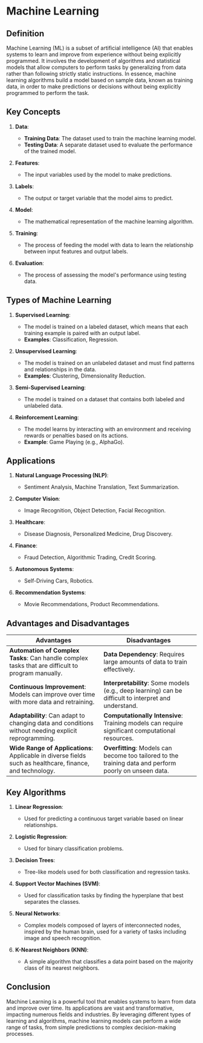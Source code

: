 # Machine Learning

## Definition

Machine Learning (ML) is a subset of artificial intelligence (AI) that enables systems to learn and improve from experience without being explicitly programmed. It involves the development of algorithms and statistical models that allow computers to perform tasks by generalizing from data rather than following strictly static instructions. In essence, machine learning algorithms build a model based on sample data, known as training data, in order to make predictions or decisions without being explicitly programmed to perform the task.

## Key Concepts

1. **Data**:
   - **Training Data**: The dataset used to train the machine learning model.
   - **Testing Data**: A separate dataset used to evaluate the performance of the trained model.

2. **Features**:
   - The input variables used by the model to make predictions.

3. **Labels**:
   - The output or target variable that the model aims to predict.

4. **Model**:
   - The mathematical representation of the machine learning algorithm.

5. **Training**:
   - The process of feeding the model with data to learn the relationship between input features and output labels.

6. **Evaluation**:
   - The process of assessing the model's performance using testing data.

## Types of Machine Learning

1. **Supervised Learning**:
   - The model is trained on a labeled dataset, which means that each training example is paired with an output label.
   - **Examples**: Classification, Regression.

2. **Unsupervised Learning**:
   - The model is trained on an unlabeled dataset and must find patterns and relationships in the data.
   - **Examples**: Clustering, Dimensionality Reduction.

3. **Semi-Supervised Learning**:
   - The model is trained on a dataset that contains both labeled and unlabeled data.

4. **Reinforcement Learning**:
   - The model learns by interacting with an environment and receiving rewards or penalties based on its actions.
   - **Example**: Game Playing (e.g., AlphaGo).

## Applications

1. **Natural Language Processing (NLP)**:
   - Sentiment Analysis, Machine Translation, Text Summarization.

2. **Computer Vision**:
   - Image Recognition, Object Detection, Facial Recognition.

3. **Healthcare**:
   - Disease Diagnosis, Personalized Medicine, Drug Discovery.

4. **Finance**:
   - Fraud Detection, Algorithmic Trading, Credit Scoring.

5. **Autonomous Systems**:
   - Self-Driving Cars, Robotics.

6. **Recommendation Systems**:
   - Movie Recommendations, Product Recommendations.

## Advantages and Disadvantages

| Advantages | Disadvantages |
|------------|----------------|
| **Automation of Complex Tasks**: Can handle complex tasks that are difficult to program manually. | **Data Dependency**: Requires large amounts of data to train effectively. |
| **Continuous Improvement**: Models can improve over time with more data and retraining. | **Interpretability**: Some models (e.g., deep learning) can be difficult to interpret and understand. |
| **Adaptability**: Can adapt to changing data and conditions without needing explicit reprogramming. | **Computationally Intensive**: Training models can require significant computational resources. |
| **Wide Range of Applications**: Applicable in diverse fields such as healthcare, finance, and technology. | **Overfitting**: Models can become too tailored to the training data and perform poorly on unseen data. |

## Key Algorithms

1. **Linear Regression**:
   - Used for predicting a continuous target variable based on linear relationships.

2. **Logistic Regression**:
   - Used for binary classification problems.

3. **Decision Trees**:
   - Tree-like models used for both classification and regression tasks.

4. **Support Vector Machines (SVM)**:
   - Used for classification tasks by finding the hyperplane that best separates the classes.

5. **Neural Networks**:
   - Complex models composed of layers of interconnected nodes, inspired by the human brain, used for a variety of tasks including image and speech recognition.

6. **K-Nearest Neighbors (KNN)**:
   - A simple algorithm that classifies a data point based on the majority class of its nearest neighbors.

## Conclusion

Machine Learning is a powerful tool that enables systems to learn from data and improve over time. Its applications are vast and transformative, impacting numerous fields and industries. By leveraging different types of learning and algorithms, machine learning models can perform a wide range of tasks, from simple predictions to complex decision-making processes.